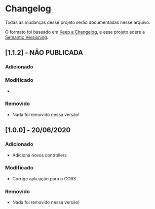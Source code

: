 # Changelog
Todas as mudanças desse projeto serão documentadas nesse arquivo.

O formato foi baseado em [Keep a Changelog](https://keepachangelog.com/pt-BR/1.0.0/),
e esse projeto adere a [Semantic Versioning](https://semver.org/lang/pt-BR/spec/v2.0.0.html).

## [1.1.2] - NÃO PUBLICADA
 
### Adicionado

### Modificado

-

### Removido

- Nada foi removido nessa versão!

## [1.0.0] - 20/06/2020

### Adicionado

- Adiciona novos controllers

### Modificado

- Corrige aplicação para o CORS

### Removido

- Nada foi removido nessa versão!



